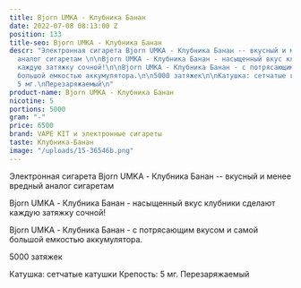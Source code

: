 ```yaml
---
title: Bjorn UMKA - Клубника Банан
date: 2022-07-08 08:13:00 Z
position: 133
title-seo: Bjorn UMKA - Клубника Банан
descr: "Электронная сигарета Bjorn UMKA - Клубника Банан -- вкусный и менее вредный
  аналог сигаретам \n\nBjorn UMKA - Клубника Банан - насыщенный вкус клубники сделают
  каждую затяжку сочной!\n\nBjorn UMKA - Клубника Банан - с потрясающим вкусом и самой
  большой емкостью аккумулятора.\n\n5000 затяжек\n\nКатушка: сетчатые катушки\nКрепость:
  5 мг.\nПерезаряжаемый\n"
product-name: Bjorn UMKA - Клубника Банан
nicotine: 5
portions: 5000
gram: "-"
price: 6500
brand: VAPE KIT и электронные сигареты
taste: Клубника-Банан
image: "/uploads/15-36546b.png"
---
```


Электронная сигарета Bjorn UMKA - Клубника Банан -- вкусный и менее вредный аналог сигаретам 

Bjorn UMKA - Клубника Банан - насыщенный вкус клубники сделают каждую затяжку сочной!

Bjorn UMKA - Клубника Банан - с потрясающим вкусом и самой большой емкостью аккумулятора.

5000 затяжек

Катушка: сетчатые катушки
Крепость: 5 мг.
Перезаряжаемый

